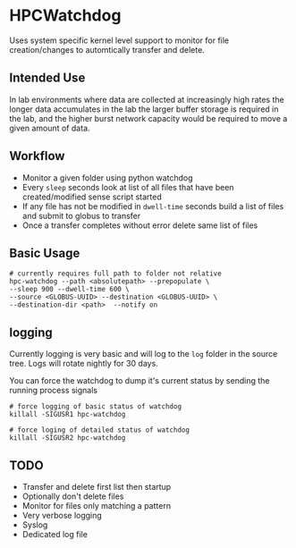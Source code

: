 # HPCWatchdog

Uses system specific kernel level support to monitor for file creation/changes to automtically transfer and delete.

## Intended Use

In lab environments where data are collected at increasingly high rates the longer data accumulates in the lab the larger buffer storage is required in the lab, and the higher burst network capacity would be required to move a given amount of data.

## Workflow

 * Monitor a given folder using python watchdog
 * Every `sleep` seconds look at list of all files that have been created/modified sense script started
 * If any file has not be modified in `dwell-time` seconds build a list of files and submit to globus to transfer
 * Once a transfer completes without error delete same list of files

## Basic Usage

```
# currently requires full path to folder not relative
hpc-watchdog --path <absolutepath> --prepopulate \
--sleep 900 --dwell-time 600 \
--source <GLOBUS-UUID> --destination <GLOBUS-UUID> \
--destination-dir <path>  --notify on
```

## logging

Currently logging is very basic and will log to the `log` folder in the source
tree. Logs will rotate nightly for 30 days.

You can force the watchdog to dump it's current status by sending the running
process signals

```
# force logging of basic status of watchdog
killall -SIGUSR1 hpc-watchdog

# force loging of detailed status of watchdog
killall -SIGUSR2 hpc-watchdog
```

## TODO

  * Transfer and delete first list then startup
 * Optionally don't delete files
 * Monitor for files only matching a pattern
 * Very verbose logging
  * Syslog
  * Dedicated log file
